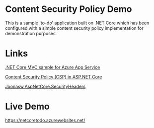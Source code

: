 # Content Security Policy Demo
This is a sample 'to-do' application built on .NET Core which has been configured with a 
simple content security policy implementation for demonstration purposes.

# Links
[.NET Core MVC sample for Azure App Service](https://github.com/Azure-Samples/dotnetcore-sqldb-tutorial)

[Content Security Policy (CSP) in ASP.NET Core](https://joonasw.net/view/csp-in-aspnet-core)

[Joonasw.AspNetCore.SecurityHeaders](https://www.nuget.org/packages/Joonasw.AspNetCore.SecurityHeaders)

# Live Demo
https://netcoretodo.azurewebsites.net/